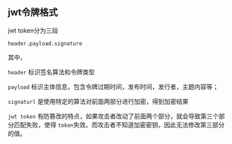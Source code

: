 ## jwt令牌格式

jwt token分为三段

`header.payload.signature`



其中，

`header` 标识签名算法和令牌类型

`payload` 标识主体信息，包含令牌过期时间，发布时间，发行者，主题内容等；

`signaturl` 是使用特定的算法对前面两部分进行加密，得到加密结果



`jwt token` 有防篡改的特点，如果攻击者改动了前面两个部分，就会导致第三个部分匹配失败，使得 `token`失效。而攻击者不知道加密密钥，因此无法修改第三部分的值。

